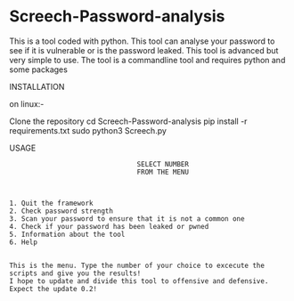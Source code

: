 # Screech-Password-analysis
This is a tool coded with python. This tool can analyse your password to see if it is vulnerable or is the password leaked.
This tool is advanced but very simple to use. 
The tool is a commandline tool and requires python and some packages 

INSTALLATION

on linux:-

Clone the repository
cd Screech-Password-analysis
pip install -r requirements.txt
sudo python3 Screech.py

USAGE

                                    SELECT NUMBER 
                                    FROM THE MENU



    1. Quit the framework
    2. Check password strength
    3. Scan your password to ensure that it is not a common one
    4. Check if your password has been leaked or pwned
    5. Information about the tool
    6. Help
    
    
    This is the menu. Type the number of your choice to excecute the scripts and give you the results!
    I hope to update and divide this tool to offensive and defensive. Expect the update 0.2!

